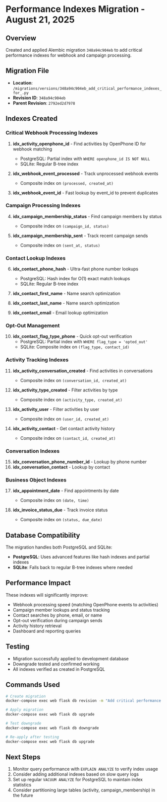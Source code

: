 # Performance Indexes Migration - August 21, 2025

## Overview
Created and applied Alembic migration `348a94c904eb` to add critical performance indexes for webhook and campaign processing.

## Migration File
- **Location**: `/migrations/versions/348a94c904eb_add_critical_performance_indexes_for_.py`
- **Revision ID**: `348a94c904eb`
- **Parent Revision**: `2792ed2d7978`

## Indexes Created

### Critical Webhook Processing Indexes
1. **idx_activity_openphone_id** - Find activities by OpenPhone ID for webhook matching
   - PostgreSQL: Partial index with `WHERE openphone_id IS NOT NULL`
   - SQLite: Regular B-tree index

2. **idx_webhook_event_processed** - Track unprocessed webhook events
   - Composite index on `(processed, created_at)`

3. **idx_webhook_event_id** - Fast lookup by event_id to prevent duplicates

### Campaign Processing Indexes
4. **idx_campaign_membership_status** - Find campaign members by status
   - Composite index on `(campaign_id, status)`

5. **idx_campaign_membership_sent** - Track recent campaign sends
   - Composite index on `(sent_at, status)`

### Contact Lookup Indexes
6. **idx_contact_phone_hash** - Ultra-fast phone number lookups
   - PostgreSQL: Hash index for O(1) exact match lookups
   - SQLite: Regular B-tree index

7. **idx_contact_first_name** - Name search optimization
8. **idx_contact_last_name** - Name search optimization
9. **idx_contact_email** - Email lookup optimization

### Opt-Out Management
10. **idx_contact_flag_type_phone** - Quick opt-out verification
    - PostgreSQL: Partial index with `WHERE flag_type = 'opted_out'`
    - SQLite: Composite index on `(flag_type, contact_id)`

### Activity Tracking Indexes
11. **idx_activity_conversation_created** - Find activities in conversations
    - Composite index on `(conversation_id, created_at)`

12. **idx_activity_type_created** - Filter activities by type
    - Composite index on `(activity_type, created_at)`

13. **idx_activity_user** - Filter activities by user
    - Composite index on `(user_id, created_at)`

14. **idx_activity_contact** - Get contact activity history
    - Composite index on `(contact_id, created_at)`

### Conversation Indexes
15. **idx_conversation_phone_number_id** - Lookup by phone number
16. **idx_conversation_contact** - Lookup by contact

### Business Object Indexes
17. **idx_appointment_date** - Find appointments by date
    - Composite index on `(date, time)`

18. **idx_invoice_status_due** - Track invoice status
    - Composite index on `(status, due_date)`

## Database Compatibility
The migration handles both PostgreSQL and SQLite:
- **PostgreSQL**: Uses advanced features like hash indexes and partial indexes
- **SQLite**: Falls back to regular B-tree indexes where needed

## Performance Impact
These indexes will significantly improve:
- Webhook processing speed (matching OpenPhone events to activities)
- Campaign member lookups and status tracking
- Contact searches by phone, email, or name
- Opt-out verification during campaign sends
- Activity history retrieval
- Dashboard and reporting queries

## Testing
- Migration successfully applied to development database
- Downgrade tested and confirmed working
- All indexes verified as created in PostgreSQL

## Commands Used
```bash
# Create migration
docker-compose exec web flask db revision -m "Add critical performance indexes for webhook and campaign processing"

# Apply migration
docker-compose exec web flask db upgrade

# Test downgrade
docker-compose exec web flask db downgrade

# Re-apply after testing
docker-compose exec web flask db upgrade
```

## Next Steps
1. Monitor query performance with `EXPLAIN ANALYZE` to verify index usage
2. Consider adding additional indexes based on slow query logs
3. Set up regular `VACUUM ANALYZE` for PostgreSQL to maintain index statistics
4. Consider partitioning large tables (activity, campaign_membership) in the future
